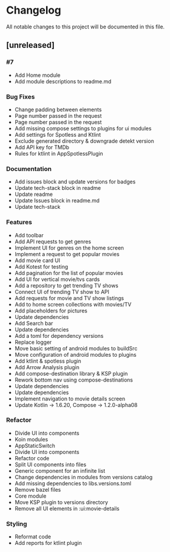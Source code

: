 # Changelog

All notable changes to this project will be documented in this file.

## [unreleased]

### #7

- Add Home module
- Add module descriptions to readme.md

### Bug Fixes

- Change padding between elements
- Page number passed in the request
- Page number passed in the request
- Add missing compose settings to plugins for ui modules
- Add settings for Spotless and Ktlint
- Exclude generated directory & downgrade detekt version
- Add API key for TMDb
- Rules for ktlint in AppSpotlessPlugin

### Documentation

- Add issues block and update versions for badges
- Update tech-stack block in readme
- Update readme
- Update Issues block in readme.md
- Update tech-stack

### Features

- Add toolbar
- Add API requests to get genres
- Implement UI for genres on the home screen
- Implement a request to get popular movies
- Add movie card UI
- Add Kotest for testing
- Add pagination for the list of popular movies
- Add UI for vertical movie/tvs cards
- Add a repository to get trending TV shows
- Connect UI of trending TV show to API
- Add requests for movie and TV show listings
- Add to home screen collections with movies/TV
- Add placeholders for pictures
- Update dependencies
- Add Search bar
- Update dependencies
- Add a toml for dependency versions
- Replace logger
- Move basic setting of android modules to buildSrc
- Move configuration of android modules to plugins
- Add ktlint & spotless plugin
- Add Arrow Analysis plugin
- Add compose-destination library & KSP plugin
- Rework bottom nav using compose-destinations
- Update dependencies
- Update dependencies
- Implement navigation to movie details screen
- Update Kotlin -> 1.6.20, Compose -> 1.2.0-alpha08

### Refactor

- Divide UI into components
- Koin modules
- AppStaticSwitch
- Divide UI into components
- Refactor code
- Split UI components into files
- Generic component for an infinite list
- Change dependencies in modules from versions catalog
- Add missing dependencies to libs.versions.toml
- Remove bazel files
- Core module
- Move KSP plugin to versions directory
- Remove all UI elements in :ui:movie-details

### Styling

- Reformat code
- Add reports for ktlint plugin

<!-- generated by git-cliff -->
